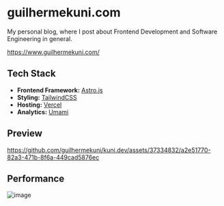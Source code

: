 # guilhermekuni.com

My personal blog, where  I post about Frontend Development and Software Engineering in general.

https://www.guilhermekuni.com/

## Tech Stack
- **Frontend Framework:** [Astro.js](https://astro.build/)
- **Styling:** [TailwindCSS](https://tailwindcss.com/)
- **Hosting:** [Vercel](https://vercel.com/)
- **Analytics:** [Umami](https://umami.is/)

## Preview

https://github.com/guilhermekuni/kuni.dev/assets/37334832/a2e51770-82a3-471b-8f6a-449cad5876ec

## Performance

![image](https://github.com/guilhermekuni/kuni.dev/assets/37334832/8ea88f85-b9dc-43ca-8969-2f738f043221)
